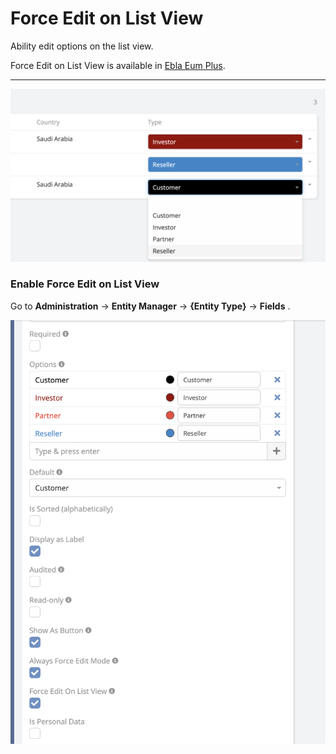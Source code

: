 # Force Edit on List View

Ability edit options on the list view.

Force Edit on List View is available in [Ebla Eum Plus](https://www.eblasoft.com.tr/espocrm-extension-page/espocrm-enum-plus).

---

![Show As Button](../../_static/images/extensions/enum-plus/force-edit-on-list-view.png)

### Enable Force Edit on List View

Go to **Administration** -> **Entity Manager** -> **{Entity Type}** -> **Fields** .

![Enable Force Edit on List View](../../_static/images/extensions/enum-plus/options.png)